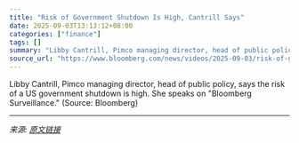 ```yaml
---
title: "Risk of Government Shutdown Is High, Cantrill Says"
date: 2025-09-03T13:13:12+08:00
categories: ["finance"]
tags: []
summary: "Libby Cantrill, Pimco managing director, head of public policy, says the risk of a US government shutdown is high. She speaks on \"Bloomberg Surveillance.\" (Source: Bloomberg)"
source_url: "https://www.bloomberg.com/news/videos/2025-09-03/risk-of-government-shutdown-is-high-cantrill-says-video"
---
```


Libby Cantrill, Pimco managing director, head of public policy, says the risk of a US government shutdown is high. She speaks on "Bloomberg Surveillance." (Source: Bloomberg)

---

*来源: [原文链接](https://www.bloomberg.com/news/videos/2025-09-03/risk-of-government-shutdown-is-high-cantrill-says-video)*
